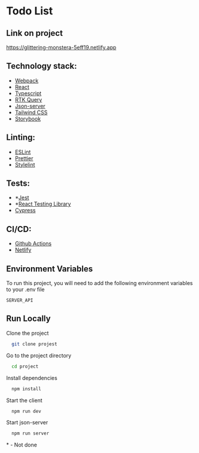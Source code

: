 # Todo List

## Link on project

https://glittering-monstera-5eff19.netlify.app

## Technology stack:

- [Webpack](https://webpack.js.org)
- [React](https://react.dev)
- [Typescript](https://github.com/matiassingers/awesome-readme)
- [RTK Query](https://redux-toolkit.js.org/rtk-query/overview)
- [Json-server](https://github.com/typicode/json-server)
- [Tailwind CSS](https://tailwindcss.com)
- [Storybook](https://storybook.js.org)

## Linting:

- [ESLint](https://eslint.org)
- [Prettier](https://prettier.io)
- [Stylelint](https://stylelint.io)

## Tests:

- \*[Jest](https://jestjs.io)
- \*[React Testing Library](https://testing-library.com/docs/react-testing-library/intro/)
- [Cypress](https://www.cypress.io)

## CI/CD:

- [Github Actions](https://docs.github.com/en/actions)
- [Netlify](https://www.netlify.com)

## Environment Variables

To run this project, you will need to add the following environment variables to your .env file

`SERVER_API`

## Run Locally

Clone the project

```bash
  git clone projest
```

Go to the project directory

```bash
  cd project
```

Install dependencies

```bash
  npm install
```

Start the client

```bash
  npm run dev
```

Start json-server

```bash
  npm run server
```

\* - Not done
